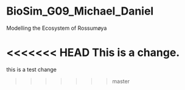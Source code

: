 # BioSim_G09_Michael_Daniel
Modelling the Ecosystem of Rossumøya

<<<<<<< HEAD
This is a change.
=======
this is a test change 
>>>>>>> master

